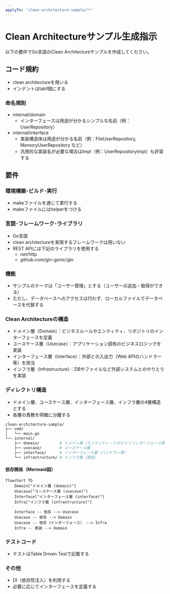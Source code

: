 ```yaml
---
applyTo: 'clean-architecture-sample/**'
---
```


# Clean Architectureサンプル生成指示

以下の要件でGo言語のClean Architectureサンプルを作成してください。

## コード規約
- clean architectureを用いる
- インデントはtab1個にする

### 命名規則
- internal/domain
    - インターフェースは用途が分かるシンプルな名前（例：UserRepository）
- internal/interface
    - 実装構造体は用途が分かる名前（例：FileUserRepository, MemoryUserRepository など）
    - 汎用的な実装名が必要な場合はImpl（例：UserRepositoryImpl）も許容する

## 要件

### 環境構築･ビルド･実行
- makeファイルを通じて実行する
- makeファイルにはhelperをつける

### 言語･フレームワーク･ライブラリ
- Go言語
- clean architectureを実現するフレームワークは用いない
- REST APIには下記のライブラリを使用する
    - net/http
    - github.com/gin-gonic/gin

### 機能
- サンプルのテーマは「ユーザー管理」とする（ユーザーの追加・取得ができる）
- ただし、データベースへのアクセスは行わず、ローカルファイルでデータベースを代替する

### Clean Architectureの構造
- ドメイン層（Domain）：ビジネスルールやエンティティ、リポジトリのインターフェースを定義
- ユースケース層（Usecase）：アプリケーション固有のビジネスロジックを実装
- インターフェース層（Interface）：外部との入出力（Web APIのハンドラー等）を担当
- インフラ層（Infrastructure）：DBやファイルなど外部システムとのやりとりを実装

### ディレクトリ構造
- ドメイン層、ユースケース層、インターフェース層、インフラ層の4層構造とする
- 各層の責務を明確に分離する

```bash
clean-architecture-sample/
├── cmd/
│   └── main.go
└── internal/
    ├── domain/         # ドメイン層（エンティティ・リポジトリインターフェース等）
    ├── usecase/        # ユースケース層
    ├── interface/      # インターフェース層（ハンドラー等）
    └── infrastructure/ # インフラ層（実装）
```

#### 依存関係（Mermaid図）
```mermaid
flowchart TD
    Domain["ドメイン層 (domain)"]
    Usecase["ユースケース層 (usecase)"]
    Interface["インターフェース層 (interface)"]
    Infra["インフラ層 (infrastructure)"]

    Interface -- 依存 --> Usecase
    Usecase -- 依存 --> Domain
    Usecase -- 依存（インターフェース） --> Infra
    Infra -- 実装 --> Domain
```

### テストコード
- テストはTable Driven Testで記載する

### その他
- DI（依存性注入）を利用する
- 必要に応じてインターフェースを定義する